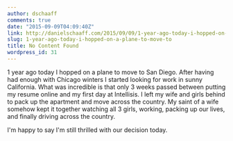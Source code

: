```yaml
---
author: dschaaff
comments: true
date: "2015-09-09T04:09:40Z"
link: http://danielschaaff.com/2015/09/09/1-year-ago-today-i-hopped-on-a-plane-to-move-to/
slug: 1-year-ago-today-i-hopped-on-a-plane-to-move-to
title: No Content Found
wordpress_id: 31
---
```


1 year ago today I hopped on a plane to move to San Diego. After having had enough with Chicago winters I started looking for work in sunny California. What was incredible is that only 3 weeks passed between putting my resume online and my first day at Intellisis. I left my wife and girls behind to pack up the apartment and move across the country. My saint of a wife somehow kept it together watching all 3 girls, working, packing up our lives, and finally driving across the country.





I'm happy to say I'm still thrilled with our decision today.
